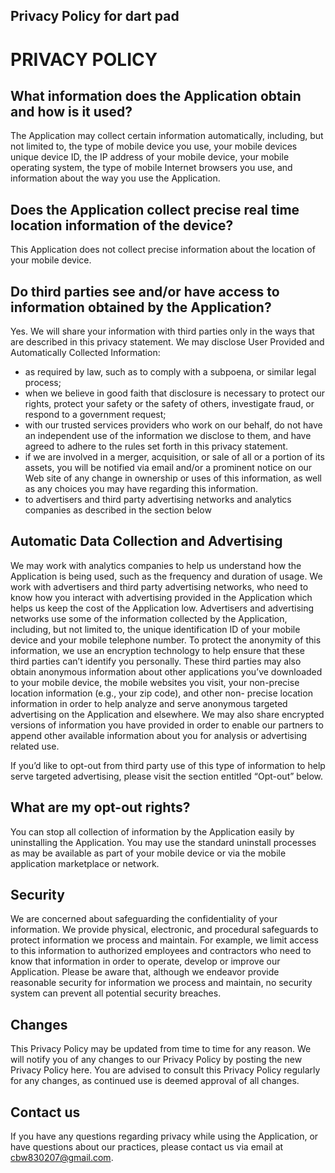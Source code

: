 ## Privacy Policy for dart pad

# PRIVACY POLICY 

## What information does the Application obtain and how is it used?
The Application may collect certain information automatically, including, but not limited to, the type of mobile device you use, your mobile devices unique device ID, the IP address of your mobile device, your mobile operating system, the type of mobile Internet browsers you use, and information about the way you use the Application. 

## Does the Application collect precise real time location information of the device?
This Application does not collect precise information about the location of your mobile device. 

## Do third parties see and/or have access to information obtained by the Application?
Yes. We will share your information with third parties only in the ways that are described in this privacy statement.
We may disclose User Provided and Automatically Collected Information:
* as required by law, such as to comply with a subpoena, or similar legal process;
* when we believe in good faith that disclosure is necessary to protect our rights, protect your safety or the safety of others, investigate fraud, or respond to a government request;
* with our trusted services providers who work on our behalf, do not have an independent use of the information we disclose to them, and have agreed to adhere to the rules set forth in this privacy statement.
* if we are involved in a merger, acquisition, or sale of all or a portion of its assets, you will be notified via email and/or a prominent notice on our Web site of any change in ownership or uses of this information, as well as any choices you may have regarding this information.
* to advertisers and third party advertising networks and analytics companies as described in the section below

## Automatic Data Collection and Advertising
We may work with analytics companies to help us understand how the Application is being used, such as the frequency and duration of usage. We work with advertisers and third party advertising networks, who need to know how you interact with advertising provided in the Application which helps us keep the cost of the Application low. Advertisers and advertising networks use some of the information collected by the Application, including, but not limited to, the unique identification ID of your mobile device and your mobile telephone number. To protect the anonymity of this information, we use an encryption technology to help ensure that these third parties can’t identify you personally. These third parties may also obtain anonymous information about other applications you’ve downloaded to your mobile device, the mobile websites you visit, your non-precise location information (e.g., your zip code), and other non- precise location information in order to help analyze and serve anonymous targeted advertising on the Application and elsewhere. We may also share encrypted versions of information you have provided in order to enable our partners to append other available information about you for analysis or advertising related use.

If you’d like to opt-out from third party use of this type of information to help serve targeted advertising, please visit the section entitled “Opt-out” below. 

## What are my opt-out rights?
You can stop all collection of information by the Application easily by uninstalling the Application. You may use the standard uninstall processes as may be available as part of your mobile device or via the mobile application marketplace or network.

## Security
We are concerned about safeguarding the confidentiality of your information. We provide physical, electronic, and procedural safeguards to protect information we process and maintain. For example, we limit access to this information to authorized employees and contractors who need to know that information in order to operate, develop or improve our Application. Please be aware that, although we endeavor provide reasonable security for information we process and maintain, no security system can prevent all potential security breaches.

## Changes
This Privacy Policy may be updated from time to time for any reason. We will notify you of any changes to our Privacy Policy by posting the new Privacy Policy here. You are advised to consult this Privacy Policy regularly for any changes, as continued use is deemed approval of all changes.

## Contact us
If you have any questions regarding privacy while using the Application, or have questions about our practices, please contact us via email at cbw830207@gmail.com.
